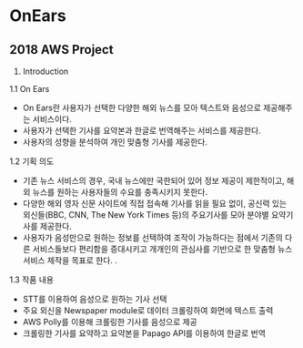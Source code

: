 OnEars  
======
2018 AWS Project  
----------------

1. Introduction  

1.1 On Ears  
- On Ears란 사용자가 선택한 다양한 해외 뉴스를 모아 텍스트와 음성으로 제공해주는 서비스이다.  
- 사용자가 선택한 기사를 요약본과 한글로 번역해주는 서비스를 제공한다.   
- 사용자의 성향을 분석하여 개인 맞춤형 기사를 제공한다.  

1.2 기획 의도    
- 기존 뉴스 서비스의 경우, 국내 뉴스에만 국한되어 있어 정보 제공이 제한적이고,  해외 뉴스를 원하는 사용자들의 수요를 충족시키지 못한다.  
- 다양한 해외 영자 신문 사이트에 직접 접속해 기사를 읽을 필요 없이, 공신력 있는 외신들(BBC, CNN, The New York Times 등)의 주요기사를 모아 분야별 요약기사를 제공한다.  
- 사용자가 음성만으로 원하는 정보를 선택하여 조작이 가능하다는 점에서 기존의 다른 서비스들보다 편리함을 증대시키고 개개인의 관심사를 기반으로 한 맞춤형 뉴스 서비스 제작을 목표로 한다. .  

1.3 작품 내용  
- STT를 이용하여 음성으로 원하는 기사 선택  
- 주요 외신을 Newspaper module로 데이터 크롤링하여 화면에 텍스트 출력  
- AWS Polly를 이용해 크롤링한 기사를 음성으로 제공  
- 크롤링한 기사를 요약하고 요약본을 Papago API를 이용하여 한글로 번역  

